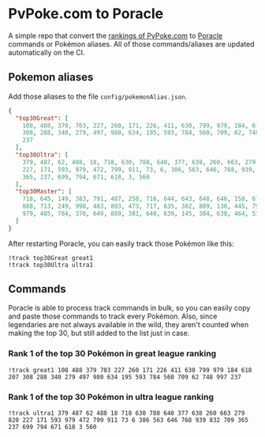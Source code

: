 # PvPoke.com to Poracle
A simple repo that convert the [rankings of PvPoke.com](https://pvpoke.com/rankings/) to [Poracle](https://github.com/KartulUdus/PoracleJS) commands or Pokémon aliases. 
All of those commands/aliases are updated automatically on the CI.

## Pokemon aliases
Add those aliases to the file `config/pokemonAlias.json`. 

<!-- aliases-start -->
```json
{
  "top30Great": [
    108, 488, 379, 703, 227, 260, 171, 226, 411, 630, 799, 979, 184, 618, 207,
    308, 288, 340, 279, 497, 980, 634, 195, 593, 784, 560, 709, 62, 748, 997,
    237
  ],
  "top30Ultra": [
    379, 487, 62, 488, 18, 718, 630, 788, 640, 377, 638, 260, 663, 279, 820,
    227, 171, 593, 979, 472, 799, 911, 73, 6, 386, 563, 646, 768, 939, 832, 709,
    365, 237, 699, 794, 671, 618, 3, 560
  ],
  "top30Master": [
    718, 645, 149, 383, 791, 487, 250, 716, 644, 643, 648, 646, 150, 671, 484,
    888, 713, 249, 998, 483, 893, 473, 717, 635, 382, 809, 130, 445, 794, 901,
    979, 485, 784, 376, 649, 889, 381, 640, 639, 145, 384, 638, 464, 534
  ]
}
```
<!-- aliases-end -->

After restarting Poracle, you can easily track those Pokémon like this:
```shell
!track top30Great great1
!track top30Ultra ultra1
```

## Commands
Poracle is able to process track commands in bulk, so you can easily copy and paste those commands to track every Pokémon. 
Also, since legendaries are not always available in the wild, they aren't counted when making the top 30, but still added to the list just in case.

### Rank 1 of the top 30 Pokémon in great league ranking
<!-- top30great-start -->
```
!track great1 108 488 379 703 227 260 171 226 411 630 799 979 184 618 207 308 288 340 279 497 980 634 195 593 784 560 709 62 748 997 237
```
<!-- top30great-end -->

### Rank 1 of the top 30 Pokémon in ultra league ranking
<!-- top30ultra-start -->
```
!track ultra1 379 487 62 488 18 718 630 788 640 377 638 260 663 279 820 227 171 593 979 472 799 911 73 6 386 563 646 768 939 832 709 365 237 699 794 671 618 3 560
```
<!-- top30ultra-end -->
